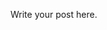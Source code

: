 <!-- 
.. title: new post
.. slug: new-post
.. date: 2017-03-21 16:58:53 UTC-07:00
.. tags: 
.. category: 
.. link: 
.. description: 
.. type: text
-->

Write your post here.
